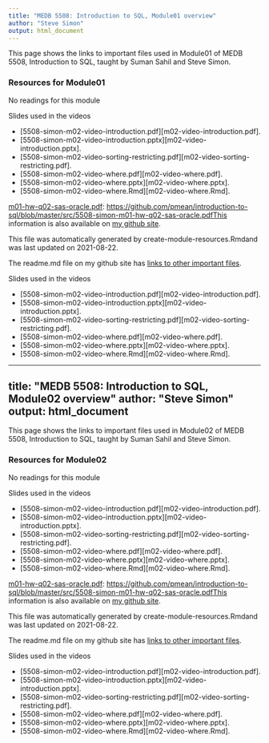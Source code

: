 ```yaml
---
title: "MEDB 5508: Introduction to SQL, Module01 overview"
author: "Steve Simon"
output: html_document
---
```


<!--This file was first created on 2021-07-28.-->

This page shows the links to important files used in Module01 of MEDB 5508, Introduction to SQL, taught by Suman Sahil and Steve Simon. 

### Resources for Module01<!--resources-readings-1-->

No readings for this module

<!--links--><!--resources-slides-1-->


 Slides used in the videos

+ [5508-simon-m02-video-introduction.pdf][m02-video-introduction.pdf].
+ [5508-simon-m02-video-introduction.pptx][m02-video-introduction.pptx].
+ [5508-simon-m02-video-sorting-restricting.pdf][m02-video-sorting-restricting.pdf].
+ [5508-simon-m02-video-where.pdf][m02-video-where.pdf].
+ [5508-simon-m02-video-where.pptx][m02-video-where.pptx].
+ [5508-simon-m02-video-where.Rmd][m02-video-where.Rmd].<!--resources-homework-2-->

<!---rmd_o--->
[m01-hw-q01-r-sqlite.pdf]: https://github.com/pmean/introduction-to-sql/blob/master/results/5508-simon-m01-hw-q01-r-sqlite.pdf
[m01-hw-q02-r-sqlite.pdf]: https://github.com/pmean/introduction-to-sql/blob/master/results/5508-simon-m01-hw-q02-r-sqlite.pdf

<!---rmd_h--->
[m01-hw-q01-r-sqlite.Rmd]: https://github.com/pmean/introduction-to-sql/blob/master/src/5508-simon-m01-hw-q01-r-sqlite.Rmd
[m01-hw-q02-r-sqlite.Rmd]: https://github.com/pmean/introduction-to-sql/blob/master/src/5508-simon-m01-hw-q02-r-sqlite.Rmd

<!---sas_h--->
[m01-hw-q01-sas-oracle.sas]: https://github.com/pmean/introduction-to-sql/blob/master/src/5508-simon-m01-hw-q01-sas-oracle.sas
[m01-hw-q02-sas-oracle.sas]: https://github.com/pmean/introduction-to-sql/blob/master/src/5508-simon-m01-hw-q02-sas-oracle.sas

<!---sas_o--->
[m01-hw-q01-sas-oracle.pdf]: https://github.com/pmean/introduction-to-sql/blob/master/src/5508-simon-m01-hw-q01-sas-oracle.pdf
[m01-hw-q02-sas-oracle.pdf]: https://github.com/pmean/introduction-to-sql/blob/master/src/5508-simon-m01-hw-q02-sas-oracle.pdfThis information is also available on [my github site][thisf].

This file was automatically generated by create-module-resources.Rmdand was last updated on 2021-08-22.

The readme.md file on my github site has [links to other important files][mygit].

<!---my git--->
[thisf]: https://github.com/pmean/introduction-to-sql/blob/master/modules/5508-02-resources.md
[mygit]: https://github.com/pmean/introduction-to-sql/blob/master/README.md<!--resources-slides-1-->


 Slides used in the videos

+ [5508-simon-m02-video-introduction.pdf][m02-video-introduction.pdf].
+ [5508-simon-m02-video-introduction.pptx][m02-video-introduction.pptx].
+ [5508-simon-m02-video-sorting-restricting.pdf][m02-video-sorting-restricting.pdf].
+ [5508-simon-m02-video-where.pdf][m02-video-where.pdf].
+ [5508-simon-m02-video-where.pptx][m02-video-where.pptx].
+ [5508-simon-m02-video-where.Rmd][m02-video-where.Rmd].<!--resources-homework-2-->

<!---rmd_o--->
[m01-hw-q01-r-sqlite.pdf]: https://github.com/pmean/introduction-to-sql/blob/master/results/5508-simon-m01-hw-q01-r-sqlite.pdf
[m01-hw-q02-r-sqlite.pdf]: https://github.com/pmean/introduction-to-sql/blob/master/results/5508-simon-m01-hw-q02-r-sqlite.pdf

<!---rmd_h--->
[m01-hw-q01-r-sqlite.Rmd]: https://github.com/pmean/introduction-to-sql/blob/master/src/5508-simon-m01-hw-q01-r-sqlite.Rmd
[m01-hw-q02-r-sqlite.Rmd]: https://github.com/pmean/introduction-to-sql/blob/master/src/5508-simon-m01-hw-q02-r-sqlite.Rmd

<!---sas_h--->
[m01-hw-q01-sas-oracle.sas]: https://github.com/pmean/introduction-to-sql/blob/master/src/5508-simon-m01-hw-q01-sas-oracle.sas
[m01-hw-q02-sas-oracle.sas]: https://github.com/pmean/introduction-to-sql/blob/master/src/5508-simon-m01-hw-q02-sas-oracle.sas

<!---sas_o--->
[m01-hw-q01-sas-oracle.pdf]: https://github.com/pmean/introduction-to-sql/blob/master/src/5508-simon-m01-hw-q01-sas-oracle.pdf
[m01-hw-q02-sas-oracle.pdf]: https://github.com/pmean/introduction-to-sql/blob/master/src/5508-simon-m01-hw-q02-sas-oracle.pdf
---
title: "MEDB 5508: Introduction to SQL, Module02 overview"
author: "Steve Simon"
output: html_document
---

<!--This file was first created on 2021-07-28.-->

This page shows the links to important files used in Module02 of MEDB 5508, Introduction to SQL, taught by Suman Sahil and Steve Simon. 

### Resources for Module02<!--resources-readings-1-->

No readings for this module

<!--links--><!--resources-slides-1-->


 Slides used in the videos

+ [5508-simon-m02-video-introduction.pdf][m02-video-introduction.pdf].
+ [5508-simon-m02-video-introduction.pptx][m02-video-introduction.pptx].
+ [5508-simon-m02-video-sorting-restricting.pdf][m02-video-sorting-restricting.pdf].
+ [5508-simon-m02-video-where.pdf][m02-video-where.pdf].
+ [5508-simon-m02-video-where.pptx][m02-video-where.pptx].
+ [5508-simon-m02-video-where.Rmd][m02-video-where.Rmd].<!--resources-homework-2-->

<!---rmd_o--->
[m01-hw-q01-r-sqlite.pdf]: https://github.com/pmean/introduction-to-sql/blob/master/results/5508-simon-m01-hw-q01-r-sqlite.pdf
[m01-hw-q02-r-sqlite.pdf]: https://github.com/pmean/introduction-to-sql/blob/master/results/5508-simon-m01-hw-q02-r-sqlite.pdf

<!---rmd_h--->
[m01-hw-q01-r-sqlite.Rmd]: https://github.com/pmean/introduction-to-sql/blob/master/src/5508-simon-m01-hw-q01-r-sqlite.Rmd
[m01-hw-q02-r-sqlite.Rmd]: https://github.com/pmean/introduction-to-sql/blob/master/src/5508-simon-m01-hw-q02-r-sqlite.Rmd

<!---sas_h--->
[m01-hw-q01-sas-oracle.sas]: https://github.com/pmean/introduction-to-sql/blob/master/src/5508-simon-m01-hw-q01-sas-oracle.sas
[m01-hw-q02-sas-oracle.sas]: https://github.com/pmean/introduction-to-sql/blob/master/src/5508-simon-m01-hw-q02-sas-oracle.sas

<!---sas_o--->
[m01-hw-q01-sas-oracle.pdf]: https://github.com/pmean/introduction-to-sql/blob/master/src/5508-simon-m01-hw-q01-sas-oracle.pdf
[m01-hw-q02-sas-oracle.pdf]: https://github.com/pmean/introduction-to-sql/blob/master/src/5508-simon-m01-hw-q02-sas-oracle.pdfThis information is also available on [my github site][thisf].

This file was automatically generated by create-module-resources.Rmdand was last updated on 2021-08-22.

The readme.md file on my github site has [links to other important files][mygit].

<!---my git--->
[thisf]: https://github.com/pmean/introduction-to-sql/blob/master/modules/5508-02-resources.md
[mygit]: https://github.com/pmean/introduction-to-sql/blob/master/README.md<!--resources-slides-1-->


 Slides used in the videos

+ [5508-simon-m02-video-introduction.pdf][m02-video-introduction.pdf].
+ [5508-simon-m02-video-introduction.pptx][m02-video-introduction.pptx].
+ [5508-simon-m02-video-sorting-restricting.pdf][m02-video-sorting-restricting.pdf].
+ [5508-simon-m02-video-where.pdf][m02-video-where.pdf].
+ [5508-simon-m02-video-where.pptx][m02-video-where.pptx].
+ [5508-simon-m02-video-where.Rmd][m02-video-where.Rmd].<!--resources-homework-2-->

<!---rmd_o--->
[m01-hw-q01-r-sqlite.pdf]: https://github.com/pmean/introduction-to-sql/blob/master/results/5508-simon-m01-hw-q01-r-sqlite.pdf
[m01-hw-q02-r-sqlite.pdf]: https://github.com/pmean/introduction-to-sql/blob/master/results/5508-simon-m01-hw-q02-r-sqlite.pdf

<!---rmd_h--->
[m01-hw-q01-r-sqlite.Rmd]: https://github.com/pmean/introduction-to-sql/blob/master/src/5508-simon-m01-hw-q01-r-sqlite.Rmd
[m01-hw-q02-r-sqlite.Rmd]: https://github.com/pmean/introduction-to-sql/blob/master/src/5508-simon-m01-hw-q02-r-sqlite.Rmd

<!---sas_h--->
[m01-hw-q01-sas-oracle.sas]: https://github.com/pmean/introduction-to-sql/blob/master/src/5508-simon-m01-hw-q01-sas-oracle.sas
[m01-hw-q02-sas-oracle.sas]: https://github.com/pmean/introduction-to-sql/blob/master/src/5508-simon-m01-hw-q02-sas-oracle.sas

<!---sas_o--->
[m01-hw-q01-sas-oracle.pdf]: https://github.com/pmean/introduction-to-sql/blob/master/src/5508-simon-m01-hw-q01-sas-oracle.pdf
[m01-hw-q02-sas-oracle.pdf]: https://github.com/pmean/introduction-to-sql/blob/master/src/5508-simon-m01-hw-q02-sas-oracle.pdf
